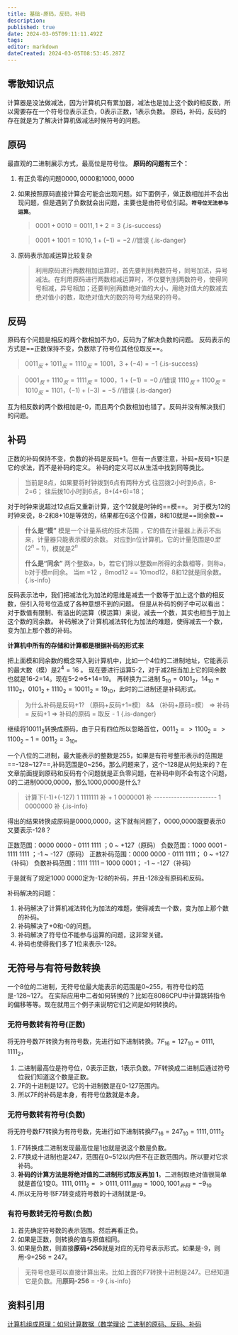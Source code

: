 ```yaml
---
title: 基础-原码，反码，补码
description: 
published: true
date: 2024-03-05T09:11:11.492Z
tags: 
editor: markdown
dateCreated: 2024-03-05T08:53:45.287Z
---
```


## 零散知识点
计算器是没法做减法，因为计算机只有累加器，减法也是加上这个数的相反数，所以需要存在一个符号位表示正负，0表示正数，1表示负数。
原码，补码，反码的存在就是为了解决计算机做减法时候符号的问题。

## 原码
最直观的二进制展示方式，最高位是符号位。
**原码的问题有三个：**
1. 有正负零的问题$0000,0000$和$1000,0000$
2. 如果按照原码直接计算会可能会出现问题。如下面例子，做正数相加并不会出现问题，但是遇到了负数就会出问题，主要也是由符号位引起。**`符号位无法参与运算`**。
  
   >$0001+0010=0011,1+2=3$
   {.is-success}
   
   >$0001+1001=1010,1+(-1)=-2$ //错误 
   {.is-danger}
  
3. 原码表示加减运算比较复杂
    >利用原码进行两数相加运算时，首先要判别两数符号，同号加法，异号减法。在利用原码进行两数相减运算时，不仅要判别两数符号，使得同号相减，异号相加；还要判别两数绝对值的大小，用绝对值大的数减去绝对值小的数，取绝对值大的数的符号为结果的符号。

## 反码
原码有个问题是相反的两个数相加不为0，反码为了解决负数的问题。
反码表示的方式是==正数保持不变，负数除了符号位其他位取反==。
> $0011_{反}+1011_{反} = 1110_{反} =1001，3+(-4)= -1$
{.is-success}

> $0001_{反}+1110_{反} = 1111_{反} =1000，1+(-1)= -0$  //错误 
> $1110_{反} + 1100_{反} = 1010_{反} = 1101，  (-1)+(-3) =-5$  //错误 
{.is-danger}


互为相反数的两个数相加是-0，而且两个负数相加也错了。反码并没有解决我们的问题。

## 补码
正数的补码保持不变，负数的补码是反码+1。但有一点要注意，补码=反码+1只是它的求法，而不是补码的定义。
补码的定义可以从生活中找到同等类比。
>当前是8点，如果要将时钟拨到6点有两种方式
>往回拨2小时到6点，8-2=6；
>往后拨10小时到6点，8+(4+6)=18；

对于时钟来说超过12点后又重新计算，这个12就是时钟的==模==。
对于模为12的时钟来说，8-2和8+10是等效的，结果都在6这个位置，8和10就是==同余数==

>**什么是“模”**
>模是一个计量系统的技术范围 ，它的值在计量器上表示不出来，计量器只能表示模的余数。
>对应到n位计算机，它的计量范围是$0 至(2^{n}-1)$，模就是$2^{n}$
>
>**什么是“同余”**
>两个整数a，b，若它们除以整数m所得的余数相等，则称a，b对于模m同余。
>当m =12 ，8mod12 == 10mod12，8和12就是同余数。
{.is-info}

反码表示法中，我们把减法化为加法的思维是减去一个数等于加上这个数的相反数，但引入符号位造成了各种意想不到的问题。
但是从补码的例子中可以看出：对于数值有限制、有溢出的运算（模运算）来说，减去一个数，其实也相当于加上这个数的同余数。
补码解决了计算机减法转化为加法的难题，使得减去一个数，变为加上那个数的补码。

**计算机中所有的存储和计算都是根据补码的形式来**

把上面模和同余数的概念带入到计算机中，比如一个4位的二进制地址，它能表示的最大数（模）是$2^{4}=16$ 。
现在要进行运算5-2，对于减2相当加上它的同余数也就是16-2=14。现在5-2=>5+14=19。
再转换为二进制 $5_{10}=0101_{2}，14_{10}=1110_{2} ，0101_{2}+1110_{2}=10011_{2}=19_{10}$，此时的二进制还是补码形式。

>为什么补码是反码+1?
>（原码+反码+1=模） && （补码+原码=模） => 补码 = 反码+1  => 补码的原码 = 取反 - 1
{.is-danger}

继续将$10011_{2}$转换成原码，由于只有四位所以忽略首位，$0011_{2}=>1100_{2}=>1100_{2}-1=0011_{2}=3_{10}$。

一个八位的二进制，最大能表示的整数是255，如果是有符号整形表示的范围是==-128~127==,补码范围是0~256。那么问题来了，这个-128是从何处来的？在文章前面提到原码和反码有个问题就是正负零问题，在补码中则不会有这个问题，0的二进制0000,0000，那么1000,0000是什么?

> 计算下(-1)+(-127)
>    1 1111111 补  +
>    1 0000001 补 
>   \----------------------
>    1 0000000 补
{.is-info}




得出的结果转换成原码是0000,0000，这下就有问题了，0000,0000既要表示0又要表示-128？

正数范围：0000 0000 - 0111 1111 ；0 ~ +127（原码）
负数范围：1000 0001 - 1111 1111 ；-1 ~ -127（原码）
正数补码范围：0000 0000 - 0111 1111； 0 ~ +127（补码）
负数补码范围：1111 1111 – 1000 0001； -1 ~ -127（补码）

于是就有了规定1000 0000定为-128的补码，并且-128没有原码和反码。

补码解决的问题：
1. 补码解决了计算机减法转化为加法的难题，使得减去一个数，变为加上那个数的补码。
2. 补码解决了+0和-0的问题。
3. 补码解决了符号位不能参与运算的问题，这非常关键。
4. 补码也使得我们多了1位来表示-128。

## 无符号与有符号数转换
一个8位的二进制，无符号位最大能表示的范围是0\~255，有符号位的范是-128~127。
在实际应用中二者如何转换的？比如在8086CPU中计算跳转指令的偏移等等。现在就用三个例子来说明它们之间是如何转换的。
### 无符号数转有符号(正数)
将无符号数7F转换为有符号数，先进行如下进制转换。$7F_{16}=127_{10}=0111,1111_{2}$，
1. 二进制最高位是符号位，0表示正数，1表示负数。7F转换成二进制后通过符号位我们知道这个数是正数。
2. 7F的十进制是127。它的十进制数是在0-127范围内。
4. 所以7F的补码是本身，有符号位数就是本身。
### 无符号数转有符号(负数)
将无符号数F7转换为有符号数，先进行如下进制转换$F7_{16}=247_{10}=1111,0111_{2}$
1. F7转换成二进制发现最高位是1也就是说这个数是负数。
1. F7换成十进制也是247，范围在0~512以内但不在正数范围内。所以要对它求补码。
2. **补码的计算方法是将绝对值的二进制形式取反再加 1**。二进制取绝对值很简单就是首位1变0。$1111,0111_{2} => 0111,0111_{原码} =  1000,1001_{补码}= -9_{10}$
3. 所以无符号书F7转变成符号数的十进制就是-9。

### 有符号数转无符号数(负数)
1. 首先确定符号数的表示范围。然后再看正负。
2. 如果是正数，则转换的值与原值相同。
3. 如果是负数，则直接**原码+256**就是对应的无符号表示形式。如果是-9，则用-9+256 = 247。

>无符号也是可以直接计算出来。比如上面的F7转换十进制是247。已经知道它是负数。用**原码-256** = -9
{.is-info}

## 资料引用
[计算机组成原理：如何计算数据（数学理论](https://zhuanlan.zhihu.com/p/568263996)
[二进制的原码、反码、补码](https://zhuanlan.zhihu.com/p/99082236)
 